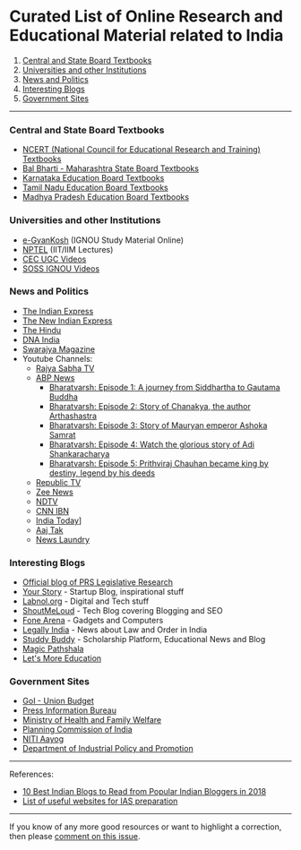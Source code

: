 # Curated List of Online Research and Educational Material related to India

1. [Central and State Board Textbooks](#central-and-state-board-textbooks)
2. [Universities and other Institutions](#universities-and-other-institutions)
3. [News and Politics](#news-and-politics)
4. [Interesting Blogs](#interesting-blogs)
5. [Government Sites](#government-sites)

-----

### Central and State Board Textbooks
* [NCERT (National Council for Educational Research and Training) Textbooks](http://ncert.nic.in/ebooks.html)
* [Bal Bharti - Maharashtra State Board Textbooks](http://ebalbharati.in/main/publicHome.aspx)
* [Karnataka Education Board Textbooks](http://ktbs.kar.nic.in/New/index.html#!/)
* [Tamil Nadu Education Board Textbooks](http://www.textbooksonline.tn.nic.in/)
* [Madhya Pradesh Education Board Textbooks](http://educationportal.mp.gov.in/Public/TextBooks/View_TextBooks.aspx)

### Universities and other Institutions
* [e-GyanKosh](http://www.egyankosh.ac.in/) (IGNOU Study Material Online)
* [NPTEL](http://nptel.ac.in/) (IIT/IIM Lectures)
* [CEC UGC Videos](http://www.youtube.com/user/cecedusat?feature=watch)
* [SOSS IGNOU Videos](http://www.youtube.com/user/ignousoss/videos?view=0)

### News and Politics
* [The Indian Express](http://indianexpress.com/)
* [The New Indian Express](http://www.newindianexpress.com/)
* [The Hindu](http://www.thehindu.com/)
* [DNA India](http://www.dnaindia.com/)
* [Swarajya Magazine](https://swarajyamag.com/)
* Youtube Channels:
  * [Rajya Sabha TV](http://www.youtube.com/rajyasabhatv)
  * [ABP News](https://www.youtube.com/user/abpnewstv)
    * [Bharatvarsh: Episode 1: A journey from Siddhartha to Gautama Buddha](https://www.youtube.com/watch?v=Y60MBm2_kEA)
    * [Bharatvarsh: Episode 2: Story of Chanakya, the author Arthashastra](https://www.youtube.com/watch?v=M5MsYdKoiUE)
    * [Bharatvarsh: Episode 3: Story of Mauryan emperor Ashoka Samrat](https://www.youtube.com/watch?v=ChS9GVbCUjA)
    * [Bharatvarsh: Episode 4: Watch the glorious story of Adi Shankaracharya](https://www.youtube.com/watch?v=qLdUesiPSb0)
    * [Bharatvarsh: Episode 5: Prithviraj Chauhan became king by destiny, legend by his deeds](https://www.youtube.com/watch?v=k0f2InioMRI)
  * [Republic TV](https://www.youtube.com/channel/UCwqusr8YDwM-3mEYTDeJHzw)
  * [Zee News](https://www.youtube.com/user/zeenews)
  * [NDTV](https://www.youtube.com/channel/UCZFMm1mMw0F81Z37aaEzTUA)
  * [CNN IBN](https://www.youtube.com/user/ibnlive)
  * [India Today](https://www.youtube.com/channel/UCYPvAwZP8pZhSMW8qs7cVCw)]
  * [Aaj Tak](https://www.youtube.com/user/aajtaktv)
  * [News Laundry](https://www.youtube.com/user/newslaundry)

### Interesting Blogs
* [Official blog of PRS Legislative Research](http://www.prsindia.org/theprsblog/)
* [Your Story](https://yourstory.com/) - Startup Blog, inspirational stuff
* [Labnol.org](https://www.labnol.org/) - Digital and Tech stuff
* [ShoutMeLoud](http://www.shoutmeloud.com/) - Tech Blog covering Blogging and SEO
* [Fone Arena](http://www.fonearena.com/blog/) - Gadgets and Computers
* [Legally India](https://www.legallyindia.com/) - News about Law and Order in India
* [Studdy Buddy](http://www.buddy4study.com/scholarship-blog) - Scholarship Platform, Educational News and Blog
* [Magic Pathshala](http://www.magicpathshala.com/blog)
* [Let's More Education](http://www.letsmoedu.co.in/)

### Government Sites
* [GoI - Union Budget](https://www.indiabudget.gov.in/)
* [Press Information Bureau](http://pib.nic.in/)
* [Ministry of Health and Family Welfare](https://mohfw.gov.in/)
* [Planning Commission of India](http://planningcommission.nic.in/)
* [NITI Aayog](http://niti.gov.in/)
* [Department of Industrial Policy and Promotion](http://dipp.nic.in/)

-----
References:

- [10 Best Indian Blogs to Read from Popular Indian Bloggers in 2018](https://bloggerspassion.com/5-indian-blogs-you-must-read-always)
- [List of useful websites for IAS preparation](https://www.clearias.com/list-of-useful-websites-for-ias-preparation/)

-----
If you know of any more good resources or want to highlight a correction, then please [comment on this issue](https://github.com/prahladyeri/listofresources-india/issues/1).
